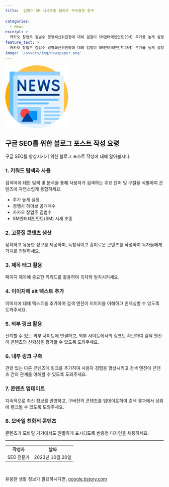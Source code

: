 ```yaml
---
title:  김범수 SM 시세조종 혐의로 구속영장 청구

categories:
  - News
excerpt: >
  카카오 창업주 김범수 경영쇄신위원장에 대해 검찰이 SM엔터테인먼트(SM) 주가를 높게 설정하여 하이브 공개매수를 방해한 혐의로 구속영장을 청구했다. 김 위원장은 SM 주식 장내 매수에 대해 승인했지만, 시세 조종과 관련된 구체적인 방법과 과정에 대해 모르다고 주장하며 혐의를 부인했다. 검찰은 김 위원장이 범죄 혐의를 입증할 증거가 충분하다고 주장하며, 해당 사건의 실질심사는 22일에 진행될 예정이다. 김 위원장의 변호인단은 이에 대해 유감을 표명하고, 향후 영장 심문에서 관련 내용을 성실히 소명할 것이라 밝혔다.
feature_text: >
  카카오 창업주 김범수 경영쇄신위원장에 대해 검찰이 SM엔터테인먼트(SM) 주가를 높게 설정하여 하이브 공개매수를 방해한 혐의로 구속영장을 청구했다. 김 위원장은 SM 주식 장내 매수에 대해 승인했지만, 시세 조종과 관련된 구체적인 방법과 과정에 대해 모르다고 주장하며 혐의를 부인했다. 검찰은 김 위원장이 범죄 혐의를 입증할 증거가 충분하다고 주장하며, 해당 사건의 실질심사는 22일에 진행될 예정이다. 김 위원장의 변호인단은 이에 대해 유감을 표명하고, 향후 영장 심문에서 관련 내용을 성실히 소명할 것이라 밝혔다.
image: '/assets/img/newspaper.png'
---
```


<p><img src="/assets/img/newspaper.png" alt="kimp 속보" /></p>

<h2 data-ke-size="size26">구글 SEO를 위한 블로그 포스트 작성 요령</h2>

<p data-ke-size="size16">구글 SEO를 향상시키기 위한 블로그 포스트 작성에 대해 알아봅시다.</p>

<h3>1. 키워드 탐색과 사용</h3>

<p data-ke-size="size16">검색어에 대한 탐색 및 분석을 통해 사용자가 검색하는 주요 단어 및 구절을 식별하여 콘텐츠에 자연스럽게 통합하세요.</p>

<ul>
  <li>주가 높게 설정</li>
  <li>경쟁사 하이브 공개매수</li>
  <li>카카오 창업주 김범수</li>
  <li>SM엔터테인먼트(SM) 시세 조종</li>
</ul>

<h3>2. 고품질 콘텐츠 생산</h3>

<p data-ke-size="size16">정확하고 유용한 정보를 제공하며, 독창적이고 흥미로운 콘텐츠를 작성하여 독자들에게 가치를 전달하세요.</p>

<h3>3. 제목 태그 활용</h3>

<p data-ke-size="size16">페이지 제목에 중요한 키워드를 활용하여 목차와 일치시키세요.</p>

<h3>4. 이미지에 alt 텍스트 추가</h3>

<p data-ke-size="size16">이미지에 대체 텍스트를 추가하여 검색 엔진이 이미지를 이해하고 인덱싱할 수 있도록 도와주세요.</p>

<h3>5. 외부 링크 활용</h3>

<p data-ke-size="size16">신뢰할 수 있는 외부 사이트에 연결하고, 외부 사이트에서의 링크도 확보하여 검색 엔진이 콘텐츠의 신뢰성을 평가할 수 있도록 도와주세요.</p>

<h3>6. 내부 링크 구축</h3>

<p data-ke-size="size16">관련 있는 다른 콘텐츠에 링크를 추가하여 사용자 경험을 향상시키고 검색 엔진이 콘텐츠 간의 관계를 이해할 수 있도록 도와주세요.</p>

<h3>7. 콘텐츠 업데이트</h3>

<p data-ke-size="size16">지속적으로 최신 정보를 반영하고, 구버전의 콘텐츠를 업데이트하여 검색 결과에서 상위에 랭크될 수 있도록 도와주세요.</p>

<h3>8. 모바일 친화적 콘텐츠</h3>

<p data-ke-size="size16">콘텐츠가 모바일 기기에서도 원활하게 표시되도록 반응형 디자인을 채용하세요.</p>

<hr>

<table>
  <tr>
    <td style="text-align: center; height: 17px;"><b>작성자</b></td>
    <td style="text-align: center; height: 17px;"><b>날짜</b></td>
  </tr>
  <tr>
    <td style="text-align: center; height: 17px;">SEO 전문가</td>
    <td style="text-align: center; height: 17px;">2023년 10월 20일</td>
  </tr>
</table>

<p data-ke-size="size16">&nbsp;</p>
유용한 생활 정보가 필요하시다면, <a href="https://qoogle.tistory.com" rel="dofollow">qoogle.tistory.com</a>


